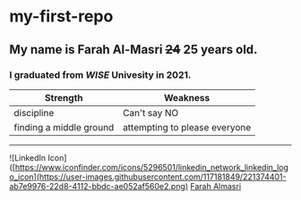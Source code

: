 # my-first-repo

 ## My name is **Farah** **Al-Masri**  ~~24~~ 25 years old. 
 ### I graduated from *WISE* Univesity in 2021.
 
| Strength | Weakness |
|-----|-----|
|discipline|Can't say NO|
|finding a middle ground|attempting to please everyone|

___

![LinkedIn Icon]([https://www.iconfinder.com/icons/5296501/linkedin_network_linkedin_logo_icon](https://user-images.githubusercontent.com/117181849/221374401-ab7e9976-22d8-4112-bbdc-ae052af560e2.png)
[Farah Almasri](https://www.linkedin.com/in/farah-almasri/)
